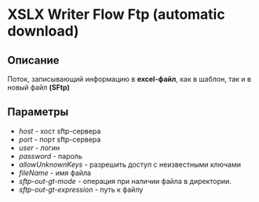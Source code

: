﻿<link rel=stylesheet href="topic:style.css" type="text/css">

# XSLX Writer Flow Ftp (automatic download)

## Описание

Поток, записывающий информацию в **excel-файл**, как в шаблон, так и в новый файл **(SFtp)**

## Параметры

* *host* - хост sftp-сервера
* *port* - порт sftp-сервера
* *user* - логин
* *password* - пароль
* *allowUnknownKeys* - разрешить доступ с неизвестными ключами
* *fileName* - имя файла
* *sftp-out-gt-mode* - операция при наличии файла в директории.
* *sftp-out-gt-expression* - путь к файлу